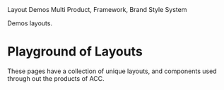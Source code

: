 <div class="br_1 br_round br_solid br_white-7 p_5 relative shadow_3 m-x_3">
	<div class="absolute t_0 r_0 l_0 b_0 opacity_7 z_0 br_round bg_center bg_cover" style="background-image:url('../img/triangletexture/pinktriangles.PNG')"></div>
		<div class="c_black font_11:lg font_6 font_8:md font_ui lh_1 m-y_4">Layout Demos
			<span class="block font_1 m-y_2 font_bold opacity_7">Multi Product, Framework, Brand Style System</span>
		</div>
	<p class="c_black m-y_3 max-w_65 lh_3">Demos layouts.</p>
</div>

<div class="m-x_3 m-t_3">
<h1 class="font_slab c_acc"> Playground of Layouts</h1>
<p>These pages have a collection of unique layouts, and components used through out the products of ACC.</p>
</div>


</div>
<style>

</style>
